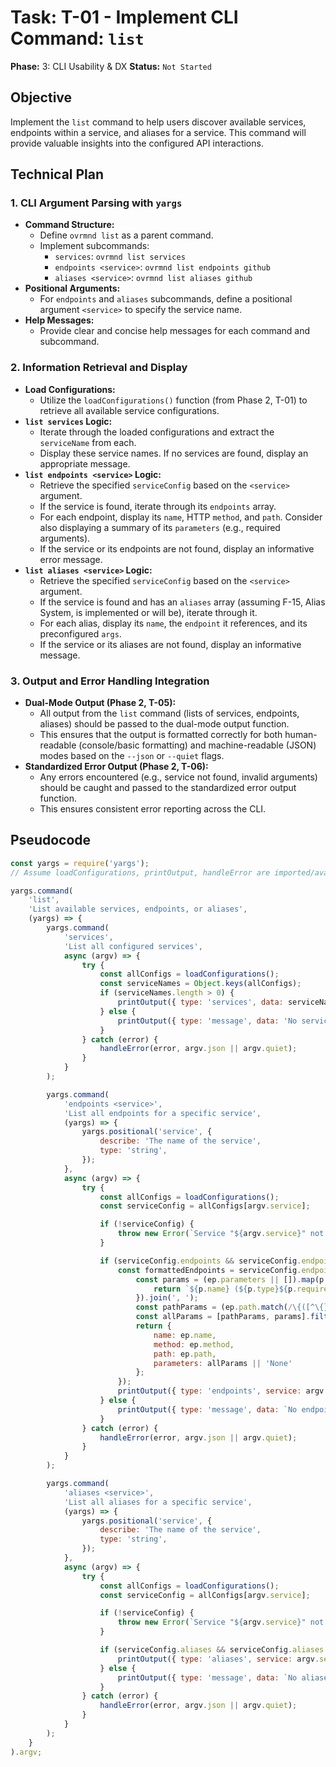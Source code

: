 # Task: T-01 - Implement CLI Command: `list`

**Phase:** 3: CLI Usability & DX
**Status:** `Not Started`

## Objective

Implement the `list` command to help users discover available services, endpoints within a service, and aliases for a service. This command will provide valuable insights into the configured API interactions.

## Technical Plan

### 1. CLI Argument Parsing with `yargs`

-   **Command Structure:**
    -   Define `ovrmnd list` as a parent command.
    -   Implement subcommands:
        -   `services`: `ovrmnd list services`
        -   `endpoints <service>`: `ovrmnd list endpoints github`
        -   `aliases <service>`: `ovrmnd list aliases github`
-   **Positional Arguments:**
    -   For `endpoints` and `aliases` subcommands, define a positional argument `<service>` to specify the service name.
-   **Help Messages:**
    -   Provide clear and concise help messages for each command and subcommand.

### 2. Information Retrieval and Display

-   **Load Configurations:**
    -   Utilize the `loadConfigurations()` function (from Phase 2, T-01) to retrieve all available service configurations.
-   **`list services` Logic:**
    -   Iterate through the loaded configurations and extract the `serviceName` from each.
    -   Display these service names. If no services are found, display an appropriate message.
-   **`list endpoints <service>` Logic:**
    -   Retrieve the specified `serviceConfig` based on the `<service>` argument.
    -   If the service is found, iterate through its `endpoints` array.
    -   For each endpoint, display its `name`, HTTP `method`, and `path`. Consider also displaying a summary of its `parameters` (e.g., required arguments).
    -   If the service or its endpoints are not found, display an informative error message.
-   **`list aliases <service>` Logic:**
    -   Retrieve the specified `serviceConfig` based on the `<service>` argument.
    -   If the service is found and has an `aliases` array (assuming F-15, Alias System, is implemented or will be), iterate through it.
    -   For each alias, display its `name`, the `endpoint` it references, and its preconfigured `args`.
    -   If the service or its aliases are not found, display an informative message.

### 3. Output and Error Handling Integration

-   **Dual-Mode Output (Phase 2, T-05):**
    -   All output from the `list` command (lists of services, endpoints, aliases) should be passed to the dual-mode output function.
    -   This ensures that the output is formatted correctly for both human-readable (console/basic formatting) and machine-readable (JSON) modes based on the `--json` or `--quiet` flags.
-   **Standardized Error Output (Phase 2, T-06):**
    -   Any errors encountered (e.g., service not found, invalid arguments) should be caught and passed to the standardized error output function.
    -   This ensures consistent error reporting across the CLI.

## Pseudocode

```javascript
const yargs = require('yargs');
// Assume loadConfigurations, printOutput, handleError are imported/available

yargs.command(
    'list', 
    'List available services, endpoints, or aliases',
    (yargs) => {
        yargs.command(
            'services',
            'List all configured services',
            async (argv) => {
                try {
                    const allConfigs = loadConfigurations();
                    const serviceNames = Object.keys(allConfigs);
                    if (serviceNames.length > 0) {
                        printOutput({ type: 'services', data: serviceNames }, argv.json || argv.quiet);
                    } else {
                        printOutput({ type: 'message', data: 'No services configured.' }, argv.json || argv.quiet);
                    }
                } catch (error) {
                    handleError(error, argv.json || argv.quiet);
                }
            }
        );

        yargs.command(
            'endpoints <service>',
            'List all endpoints for a specific service',
            (yargs) => {
                yargs.positional('service', {
                    describe: 'The name of the service',
                    type: 'string',
                });
            },
            async (argv) => {
                try {
                    const allConfigs = loadConfigurations();
                    const serviceConfig = allConfigs[argv.service];

                    if (!serviceConfig) {
                        throw new Error(`Service "${argv.service}" not found.`);
                    }

                    if (serviceConfig.endpoints && serviceConfig.endpoints.length > 0) {
                        const formattedEndpoints = serviceConfig.endpoints.map(ep => {
                            const params = (ep.parameters || []).map(p => {
                                return `${p.name} (${p.type}${p.required ? ', required' : ''})`;
                            }).join(', ');
                            const pathParams = (ep.path.match(/\{([^\{}]+)\}/g) || []).map(p => p.slice(1, -1) + ' (path, required)').join(', ');
                            const allParams = [pathParams, params].filter(Boolean).join(', ');
                            return {
                                name: ep.name,
                                method: ep.method,
                                path: ep.path,
                                parameters: allParams || 'None'
                            };
                        });
                        printOutput({ type: 'endpoints', service: argv.service, data: formattedEndpoints }, argv.json || argv.quiet);
                    } else {
                        printOutput({ type: 'message', data: `No endpoints found for service "${argv.service}".` }, argv.json || argv.quiet);
                    }
                } catch (error) {
                    handleError(error, argv.json || argv.quiet);
                }
            }
        );

        yargs.command(
            'aliases <service>',
            'List all aliases for a specific service',
            (yargs) => {
                yargs.positional('service', {
                    describe: 'The name of the service',
                    type: 'string',
                });
            },
            async (argv) => {
                try {
                    const allConfigs = loadConfigurations();
                    const serviceConfig = allConfigs[argv.service];

                    if (!serviceConfig) {
                        throw new Error(`Service "${argv.service}" not found.`);
                    }

                    if (serviceConfig.aliases && serviceConfig.aliases.length > 0) {
                        printOutput({ type: 'aliases', service: argv.service, data: serviceConfig.aliases }, argv.json || argv.quiet);
                    } else {
                        printOutput({ type: 'message', data: `No aliases found for service "${argv.service}".` }, argv.json || argv.quiet);
                    }
                } catch (error) {
                    handleError(error, argv.json || argv.quiet);
                }
            }
        );
    }
).argv;
```
